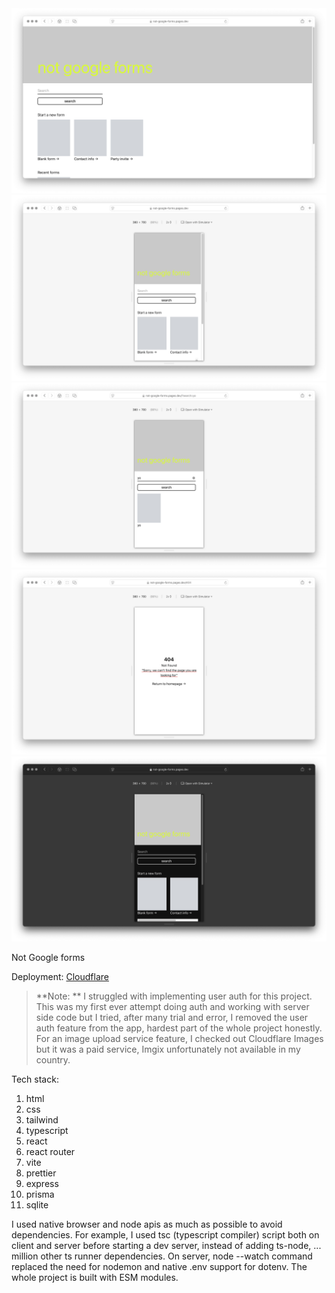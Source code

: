 <img src="client/public/preview.png">
<img src="client/public/preview-responsive.png">
<img src="client/public/preview-search.png">
<img src="client/public/preview-route-error-handling.png">
<img src="client/public/preview-dark-mode.png">


Not Google forms

Deployment:
 [Cloudflare](https://not-google-forms.pages.dev)

 
 > **Note: **  I struggled with implementing user auth for this project. This was my first ever attempt doing auth and working with server side code but I tried, after many trial and error, I removed the user auth feature from the app, hardest part of the whole project honestly. For an image upload service feature, I checked out Cloudflare Images but it was a paid service, Imgix unfortunately not available in my country. 

 
Tech stack: 
1. html
2. css
3. tailwind
4. typescript
5. react
6. react router
7. vite
8. prettier
9. express
10. prisma
11. sqlite

I used native browser and node apis as much as possible to avoid dependencies. For example, I used tsc (typescript compiler) script both on client and server before starting a dev server, instead of adding ts-node, ... million other ts runner dependencies. On server, node --watch command replaced the need for nodemon and native .env support for dotenv. The whole project is built with ESM modules.